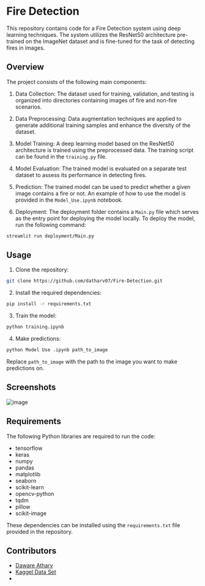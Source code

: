 # Fire Detection

This repository contains code for a Fire Detection system using deep learning techniques. The system utilizes the ResNet50 architecture pre-trained on the ImageNet dataset and is fine-tuned for the task of detecting fires in images.

## Overview

The project consists of the following main components:

1. Data Collection: The dataset used for training, validation, and testing is organized into directories containing images of fire and non-fire scenarios.

2. Data Preprocessing: Data augmentation techniques are applied to generate additional training samples and enhance the diversity of the dataset.

3. Model Training: A deep learning model based on the ResNet50 architecture is trained using the preprocessed data. The training script can be found in the `training.py` file.

4. Model Evaluation: The trained model is evaluated on a separate test dataset to assess its performance in detecting fires.

5. Prediction: The trained model can be used to predict whether a given image contains a fire or not. An example of how to use the model is provided in the `Model_Use.ipynb` notebook.

6. Deployment: The deployment folder contains a `Main.py` file which serves as the entry point for deploying the model locally. To deploy the model, run the following command:

```bash
streamlit run deployment/Main.py
```

## Usage

1. Clone the repository:

```bash
git clone https://github.com/datharv07/Fire-Detection.git
```

2. Install the required dependencies:

```bash
pip install -r requirements.txt
```

3. Train the model:

```bash
python training.ipynb
```


4. Make predictions:

```bash
python Model Use .ipynb path_to_image
```

Replace `path_to_image` with the path to the image you want to make predictions on.

## Screenshots
![image](https://github.com/datharv07/Fire-Detection-Using-CNN/assets/113291891/06163a69-f476-4c7e-9833-a74e194766e7)


## Requirements

The following Python libraries are required to run the code:

- tensorflow
- keras
- numpy
- pandas
- matplotlib
- seaborn
- scikit-learn
- opencv-python
- tqdm
- pillow
- scikit-image

These dependencies can be installed using the `requirements.txt` file provided in the repository.

## Contributors

- [Daware Atharv](https://github.com/datharv07)
- [Kaggel Data Set ](https://www.kaggle.com/datasets/atulyakumar98/test-dataset/code)
- 

